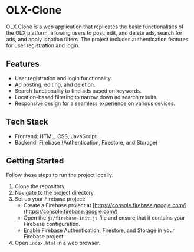 # OLX-Clone

OLX Clone is a web application that replicates the basic functionalities of the OLX platform, allowing users to post, edit, and delete ads, search for ads, and apply location filters. The project includes authentication features for user registration and login.

## Features

- User registration and login functionality.
- Ad posting, editing, and deletion.
- Search functionality to find ads based on keywords.
- Location-based filtering to narrow down ad search results.
- Responsive design for a seamless experience on various devices.

## Tech Stack

- Frontend: HTML, CSS, JavaScript
- Backend: Firebase (Authentication, Firestore, and Storage)

## Getting Started

Follow these steps to run the project locally:

1. Clone the repository.
2. Navigate to the project directory.
3. Set up your Firebase project:
   - Create a Firebase project at [https://console.firebase.google.com/](https://console.firebase.google.com/)
   - Open the `js/firebase-init.js` file and ensure that it contains your Firebase configuration.
   - Enable Firebase Authentication, Firestore, and Storage in your Firebase project.
4. Open `index.html` in a web browser.
